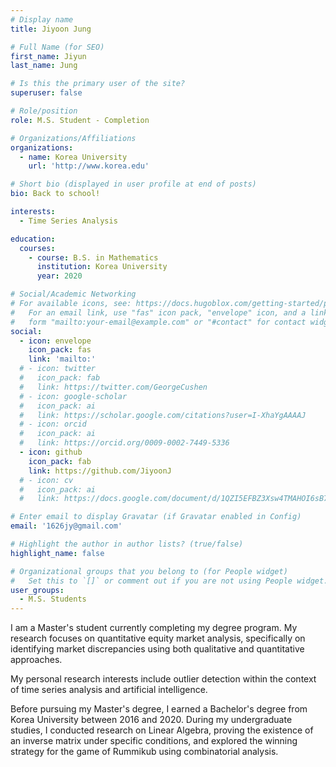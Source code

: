 ```yaml
---
# Display name
title: Jiyoon Jung

# Full Name (for SEO)
first_name: Jiyun
last_name: Jung

# Is this the primary user of the site?
superuser: false

# Role/position
role: M.S. Student - Completion

# Organizations/Affiliations
organizations:
  - name: Korea University
    url: 'http://www.korea.edu'

# Short bio (displayed in user profile at end of posts)
bio: Back to school!

interests:
  - Time Series Analysis

education:
  courses:
    - course: B.S. in Mathematics
      institution: Korea University
      year: 2020

# Social/Academic Networking
# For available icons, see: https://docs.hugoblox.com/getting-started/page-builder/#icons
#   For an email link, use "fas" icon pack, "envelope" icon, and a link in the
#   form "mailto:your-email@example.com" or "#contact" for contact widget.
social:
  - icon: envelope
    icon_pack: fas
    link: 'mailto:'
  # - icon: twitter
  #   icon_pack: fab
  #   link: https://twitter.com/GeorgeCushen
  # - icon: google-scholar
  #   icon_pack: ai
  #   link: https://scholar.google.com/citations?user=I-XhaYgAAAAJ
  # - icon: orcid
  #   icon_pack: ai
  #   link: https://orcid.org/0009-0002-7449-5336
  - icon: github
    icon_pack: fab
    link: https://github.com/JiyoonJ
  # - icon: cv
  #   icon_pack: ai
  #   link: https://docs.google.com/document/d/1QZI5EFBZ3Xsw4TMAHOI6sB7T_JsBC7y4UUIAGhU-sXo/edit?usp=sharing

# Enter email to display Gravatar (if Gravatar enabled in Config)
email: '1626jy@gmail.com'

# Highlight the author in author lists? (true/false)
highlight_name: false

# Organizational groups that you belong to (for People widget)
#   Set this to `[]` or comment out if you are not using People widget.
user_groups:
  - M.S. Students
---
```


<!-- 짧은 자기소개 -->
I am a Master's student currently completing my degree program. My research focuses on quantitative equity market analysis, specifically on identifying market discrepancies using both qualitative and quantitative approaches.

<!-- 연구분야/주제 관심사 소개 -->
My personal research interests include outlier detection within the context of time series analysis and artificial intelligence.

<!-- 그 외의 것/trivia -->
Before pursuing my Master's degree, I earned a Bachelor's degree from Korea University between 2016 and 2020. During my undergraduate studies, I conducted research on Linear Algebra, proving the existence of an inverse matrix under specific conditions, and explored the winning strategy for the game of Rummikub using combinatorial analysis.

